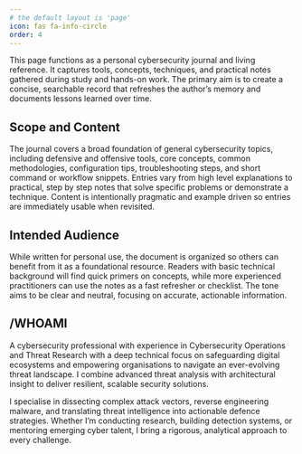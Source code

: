 ```yaml
---
# the default layout is 'page'
icon: fas fa-info-circle
order: 4
---
```


This page functions as a personal cybersecurity journal and living reference. It captures tools, concepts, techniques, and practical notes gathered during study and hands-on work. The primary aim is to create a concise, searchable record that refreshes the author’s memory and documents lessons learned over time.

## Scope and Content
The journal covers a broad foundation of general cybersecurity topics, including defensive and offensive tools, core concepts, common methodologies, configuration tips, troubleshooting steps, and short command or workflow snippets. Entries vary from high level explanations to practical, step by step notes that solve specific problems or demonstrate a technique. Content is intentionally pragmatic and example driven so entries are immediately usable when revisited.

## Intended Audience
While written for personal use, the document is organized so others can benefit from it as a foundational resource. Readers with basic technical background will find quick primers on concepts, while more experienced practitioners can use the notes as a fast refresher or checklist. The tone aims to be clear and neutral, focusing on accurate, actionable information.

## /WHOAMI

A cybersecurity professional with experience in Cybersecurity Operations and Threat Research with a deep technical focus on safeguarding digital ecosystems and empowering organisations to navigate an ever-evolving threat landscape. I combine advanced threat analysis with architectural insight to deliver resilient, scalable security solutions.

I specialise in dissecting complex attack vectors, reverse engineering malware, and translating threat intelligence into actionable defence strategies. Whether I’m conducting research, building detection systems, or mentoring emerging cyber talent, I bring a rigorous, analytical approach to every challenge.

